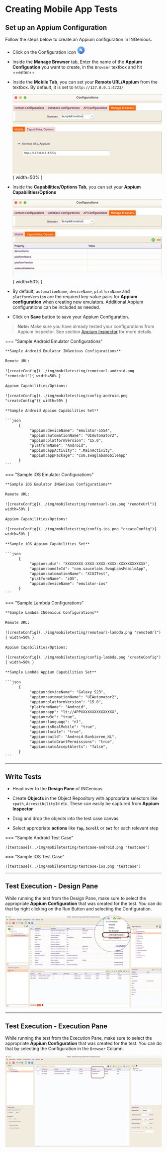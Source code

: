 # **Creating Mobile App Tests**

## Set up an Appium Configuration

Follow the steps below to create an Appium configuration in INGenious.

* Click on the Configuration icon ![browserConfig](../img/toolui/BrowserConfiguration.png "browserConfig")

* Inside the **Manage Browser** tab, Enter the name of the **Appium Configuation** you want to create, in the `Browser` textbox and hit ++enter++ 

* Inside the **Mobile Tab**, you can set your **Remote URL/Appium** from the textbox. By default, it is set to `http://127.0.0.1:4723/`

     ![createConfig](../img/mobiletesting/sampleRemoteURL.jpeg "remoteurl"){ width=50% }

* Inside the **Capabilities/Options Tab**, you can set your **Appium Capabilities/Options**

     ![createConfig](../img/mobiletesting/sampleCapabilities.jpeg "createConfig"){ width=50% }

* By default, `automationName`, `deviceName`, `platformName` and `platformVersion` are the required key-value pairs for **Appium configuration** when creating new emulators. Additional Appium configurations can be included as needed.

* Click on **Save** button to save your Appium Configuration.

> **Note:** Make sure you have already tested your configurations from Appium Inspector. See section [Appium Inspector](appiuminspector.md) for more details.  

=== "Sample Android Emulator Configurations"

    **Sample Android Emulator INGenious Configurations**

    Remote URL:

    ![createConfig](../img/mobiletesting/remoteurl-android.png "remoteUrl"){ width=50% }
    
    Appium Capabilities/Options:

    ![createConfig](../img/mobiletesting/config-android.png "createConfig"){ width=50% }
   
    **Sample Android Appium Capabilities Set**

    ```json
          {
               "appium:deviceName": "emulator-5554",
               "appium:automationName": "UIAutomator2",
               "appium:platformVersion": "15.0",
               "platformName": "Android",
               "appium:appActivity": ".MainActivity",
               "appium:appPackage": "com.swaglabsmobileapp"
          }
    ```

=== "Sample iOS Emulator Configurations"

    **Sample iOS Emulator INGenious Configurations**

    Remote URL:

    ![createConfig](../img/mobiletesting/remoteurl-ios.png "remoteUrl"){ width=50% }

    Appium Capabilities/Options:

    ![createConfig](../img/mobiletesting/config-ios.png "createConfig"){ width=50% }

    **Sample iOS Appium Capabilities Set**

    ```json
          {
               "appium:udid": "XXXXXXXX-XXXX-XXXX-XXXX-XXXXXXXXXXXX",
               "appium:bundleId": "com.saucelabs.SwagLabsMobileApp",
               "appium:automationName": "XCUITest",
               "platformName": "iOS",
               "appium:deviceName": "emulator-ios"
          }
    ```

=== "Sample Lambda Configurations"

    **Sample Lambda INGenious Configurations**

    Remote URL:

    ![createConfig](../img/mobiletesting/remoteurl-lambda.png "remoteUrl"){ width=50% }
    
    Appium Capabilities/Options:

    ![createConfig](../img/mobiletesting/config-lambda.png "createConfig"){ width=50% }
   
    **Sample Lambda Appium Capabilities Set**

    ```json
          {
               "appium:deviceName": "Galaxy S23",
               "appium:automationName": "UIAutomator2",
               "appium:platformVersion": "15.0",
               "platformName": "Android",
               "appium:app": "lt://APPXXXXXXXXXXXXXXX",
               "appium:w3c": "true",
               "appium:language": "nl",
               "appium:isRealMobile": "true",
               "appium:locale": "true",
               "appium:build": "Android-Bankieren_NL",
               "appium:autoGrantPermissions": "true",
               "appium:autoAcceptAlerts": "false",
          }
    ```

---------------------------     

## Write Tests

* Head over to the **Design Pane** of INGenious

* Create **Objects** in the Object Repository with appropriate selectors like `xpath`, `AccessibilityId` etc. These can easily be captured from **Appium Inspector**

* Drag and drop the objects into the test case canvas

* Select appropriate **actions** like **`Tap`, `Scroll`** or **`Set`** for each relevant step

=== "Sample Android Test Case"

    ![testcase](../img/mobiletesting/testcase-android.png "testcase")  

=== "Sample iOS Test Case"

    ![testcase](../img/mobiletesting/testcase-ios.png "testcase")  

---------------------------     

## Test Execution - Design Pane

While running the test from the Design Pane, make sure to select the appropriate **Appium Configuration** that was created for the test. You can do that by right clicking on the Run Button and selecting the Configuration.

![execution](../img/mobiletesting/testexecution1.png "execution")  

---------------------------     

## Test Execution - Execution Pane

While running the test from the Execution Pane, make sure to select the appropriate **Appium Configuration** that was created for the test. You can do that by selecting the Configuration in the `Browser` Column.

![execution](../img/mobiletesting/testexecution2.png "execution")  